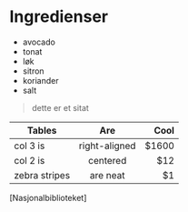 # Ingredienser

* avocado
* tonat
* løk
* sitron
* koriander
* salt

> dette er et sitat

| Tables        | Are           | Cool  |
| ------------- |:-------------:| -----:|
| col 3 is      | right-aligned | $1600 |
| col 2 is      | centered      |   $12 |
| zebra stripes | are neat      |    $1 |


[Nasjonalbiblioteket]
